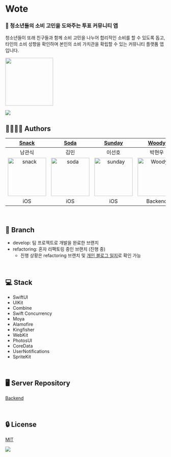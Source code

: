 # Wote

### 📱 청소년들의 소비 고민을 도와주는 투표 커뮤니티 앱
청소년들이 또래 친구들과 함께 소비 고민을 나누어 합리적인 소비를 할 수 있도록 돕고, 타인의 소비 성향을 확인하며 본인의 소비 가치관을 확립할 수 있는 커뮤니티 플랫폼 앱입니다.

<a href="https://apps.apple.com/kr/app/wote/id6470252868">
  <img src="https://velog.velcdn.com/images/snack/post/94ad7dd8-81cb-4b05-8ad8-31a8d579d23e/image.png"width="150"/>
</a>

![](https://velog.velcdn.com/images/snack/post/d76069e9-fefb-477d-91e4-9ed5eb029a22/image.jpg)

## 👨‍👩‍👧‍👦 Authors
<div>

| [Snack](https://github.com/snacknam) | [Soda](https://github.com/minnnidev) | [Sunday](https://github.com/sunhofficial) | [Woody](https://github.com/migusdn) | [Pin](https://github.com/pingse) | [Sia](https://github.com/hansn777) |
|:-----------------------------------:|:------------------------------------:|:---------------------------------------:|:-----------------------------------:|:-------------------------------:|:----------------------------------:|
| 남관식 | 김민 | 이선호 | 박현우 | 김용주 | 한선호 |
| <img width="120" alt="snack" src="https://avatars.githubusercontent.com/u/110089773?v=4"> | <img width="120" alt="soda" src="https://github.com/migusdn/Wote/assets/44918187/82df8d78-65f5-401a-986a-1ede0bfdfad0"> | <img width="120" alt="sunday" src="https://github.com/migusdn/Wote/assets/44918187/315862cb-c6d2-4e82-a568-196fbc9004e0"> | <img width="120" alt="Woody" src="https://github.com/DeveloperAcademy-POSTECH/2HoSeon-Server/assets/54494793/1d308d29-b5c6-4265-a0f3-6b45b5f91019"> | <img width="120" alt="pin" src="https://user-images.githubusercontent.com/54494793/236249499-c216965e-333a-495a-a9f5-e9842fc47c28.png"> | <img width="120" alt="sia" src="https://github.com/migusdn/Wote/assets/44918187/e4d9b3e1-5076-4f1e-8e56-e892ea235c12"> |
| iOS | iOS | iOS | Backend | Backend | UI/UX |
  
</div>

</br>

## 🎄 Branch 
- develop: 팀 프로젝트로 개발을 완료한 브랜치
- refactoring: 혼자 리팩토링 중인 브랜치 (진행 중)
  - 진행 상황은 refactoring 브랜치 및 [개인 블로그 일지](https://velog.io/@minnnidev/SwiftUI-%ED%8C%80-%ED%94%84%EB%A1%9C%EC%A0%9D%ED%8A%B8-%ED%98%BC%EC%9E%90-%EB%A6%AC%ED%8C%A9%ED%86%A0%EB%A7%81%ED%95%98%EA%B8%B0-0)로 확인 가능
 
</br>

## 💻 Stack
- SwiftUI
- UIKit
- Combine
- Swift Concurrency
- Moya
- Alamofire
- Kingfisher
- WebKit
- PhotosUI
- CoreData
- UserNotifications
- SpriteKit

</br>

## 🖥️ Server Repository
[Backend](https://github.com/DeveloperAcademy-POSTECH/MacC-Team8-2HoSun-Server)

</br>

## 🔒 License
[MIT](https://choosealicense.com/licenses/mit/)

![](https://velog.velcdn.com/images/snack/post/1289cfaa-174a-4aa0-9050-ff8d86fa9c86/image.jpg)
